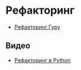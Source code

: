 # Рефакторинг

- [Рефакторинг.Гуру](https://refactoring.guru/)

## Видео

- [Рефакторинг в Python](https://www.youtube.com/watch?v=uewsq6NsRcs)
